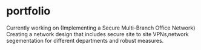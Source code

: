 # portfolio
Currently working on (Implementing a Secure Multi-Branch Office Network)
Creating a network design that includes secure site to site VPNs,network segementation for different departments
and robust measures.
